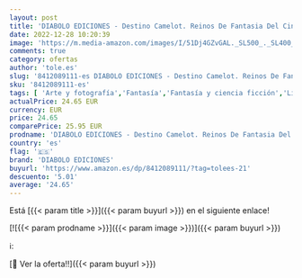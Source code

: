 ```yaml
---
layout: post
title: 'DIABOLO EDICIONES - Destino Camelot. Reinos De Fantasia Del Cine Y La Television'
date: 2022-12-28 10:20:39
image: 'https://m.media-amazon.com/images/I/51Dj4GZvGAL._SL500_._SL400_.jpg'
comments: true
category: ofertas
author: 'tole.es'
slug: '8412089111-es DIABOLO EDICIONES - Destino Camelot. Reinos De Fantasia...'
sku: '8412089111-es'
tags: [ 'Arte y fotografía','Fantasía','Fantasía y ciencia ficción','Libros','diabolo ediciones','television','🇪🇸', ]
actualPrice: 24.65 EUR
currency: EUR
price: 24.65
comparePrice: 25.95 EUR
prodname: 'DIABOLO EDICIONES - Destino Camelot. Reinos De Fantasia Del Cine Y La Television'
country: 'es'
flag: '🇪🇸'
brand: 'DIABOLO EDICIONES'
buyurl: 'https://www.amazon.es/dp/8412089111/?tag=tolees-21'
descuento: '5.01'
average: '24.65'
---
```


Está [{{< param title >}}]({{< param buyurl >}}) en el siguiente enlace!

[![{{< param prodname >}}]({{< param image >}})]({{< param buyurl >}})

ℹ️:


[🛒 Ver la oferta!!]({{< param buyurl >}})
